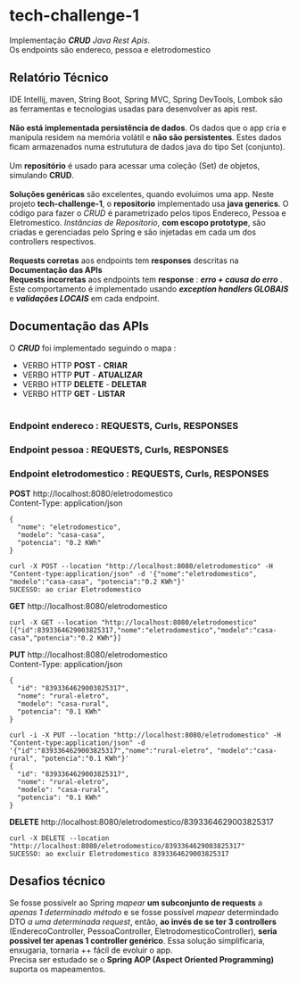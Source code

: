 # tech-challenge-1 
Implementação ***CRUD** Java Rest Apis*.<br>
Os endpoints são endereco, pessoa e eletrodomestico
## Relatório Técnico

IDE Intellij, maven, String Boot, Spring MVC, Spring DevTools, Lombok são as ferramentas e tecnologias usadas para desenvolver as apis rest.
<br><br>**Não está implementada persistência de dados**. Os dados que o app cria e manipula residem na memória volátil e **não são persistentes**. Estes dados ficam armazenados numa estrututura de dados java do tipo Set (conjunto). 
<br><br>Um **repositório** é usado para acessar uma coleção (Set) de objetos, simulando **CRUD**. 
<br><br>**Soluções genéricas** são excelentes, quando evoluimos uma app. Neste projeto **tech-challenge-1**, o **repositorio** implementado usa **java generics**. O código para fazer o *CRUD* é parametrizado pelos tipos Endereco, Pessoa e Eletromestico. *Instâncias de Repositorio<T>*, **com escopo prototype**, são criadas e gerenciadas pelo Spring e são injetadas em cada um dos controllers respectivos.
<br><br>**Requests corretas** aos endpoints tem **responses** descritas na **Documentação das APIs**<br>
**Requests incorretas** aos endpoints tem **response** : ***erro + causa do erro*** . Este comportamento é implementado usando ***exception handlers GLOBAIS*** e ***validações LOCAIS*** em cada endpoint.
              

##
## Documentação das APIs
O ***CRUD*** foi implementado seguindo o mapa : 
-  VERBO HTTP **POST** - **CRIAR**
-  VERBO HTTP **PUT** - **ATUALIZAR**
-  VERBO HTTP **DELETE** - **DELETAR**
-  VERBO HTTP **GET** - **LISTAR**
<br><br>

### Endpoint endereco : REQUESTS, Curls, RESPONSES

### Endpoint pessoa : REQUESTS, Curls, RESPONSES

### Endpoint eletrodomestico : REQUESTS, Curls, RESPONSES

  
   **POST** http://localhost:8080/eletrodomestico<br>
     Content-Type: application/json

    {
      "nome": "eletrodomestico",
      "modelo": "casa-casa",
      "potencia": "0.2 KWh"
    }

    curl -X POST --location "http://localhost:8080/eletrodomestico" -H "Content-type:application/json" -d '{"nome":"eletrodomestico", "modelo":"casa-casa", "potencia":"0.2 KWh"}'
    SUCESSO: ao criar Eletrodomestico


  **GET** http://localhost:8080/eletrodomestico
    
    curl -X GET --location "http://localhost:8080/eletrodomestico"
    [{"id":8393364629003825317,"nome":"eletrodomestico","modelo":"casa-casa","potencia":"0.2 KWh"}]
    


   **PUT** http://localhost:8080/eletrodomestico<br>
    Content-Type: application/json
    
    {
      "id": "8393364629003825317",
      "nome": "rural-eletro",
      "modelo": "casa-rural",
      "potencia": "0.1 KWh"
    }
    
    curl -i -X PUT --location "http://localhost:8080/eletrodomestico" -H "Content-type:application/json" -d '{"id":"8393364629003825317","nome":"rural-eletro", "modelo":"casa-rural", "potencia":"0.1 KWh"}'
    {
      "id": "8393364629003825317",
      "nome": "rural-eletro",
      "modelo": "casa-rural",
      "potencia": "0.1 KWh"
    }


   **DELETE** http://localhost:8080/eletrodomestico/8393364629003825317
    
    curl -X DELETE --location "http://localhost:8080/eletrodomestico/8393364629003825317"
    SUCESSO: ao excluir Eletrodomestico 8393364629003825317




## Desafios técnico
Se fosse possívelr ao Spring *mapear* **um subconjunto de requests** a *apenas 1 determinado método* e se fosse possível *mapear* determindado DTO *a uma determinada request*, então, **ao invés de se ter 3 controllers** (EnderecoController, PessoaController, EletrodomesticoController), **seria possivel ter apenas 1 controller genérico**. Essa solução simplificaria, enxugaria, tornaria ++ fácil de evoluir o app.<br>
Precisa ser estudado se o **Spring AOP (Aspect Oriented Programming)** suporta os mapeamentos.


